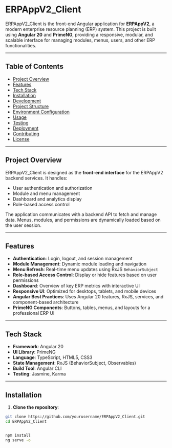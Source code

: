# ERPAppV2_Client

ERPAppV2_Client is the front-end Angular application for **ERPAppV2**, a modern enterprise resource planning (ERP) system. This project is built using **Angular 20** and **PrimeNG**, providing a responsive, modular, and scalable interface for managing modules, menus, users, and other ERP functionalities.

---

## Table of Contents

- [Project Overview](#project-overview)  
- [Features](#features)  
- [Tech Stack](#tech-stack)  
- [Installation](#installation)  
- [Development](#development)  
- [Project Structure](#project-structure)  
- [Environment Configuration](#environment-configuration)  
- [Usage](#usage)  
- [Testing](#testing)  
- [Deployment](#deployment)  
- [Contributing](#contributing)  
- [License](#license)  

---

## Project Overview

ERPAppV2_Client is designed as the **front-end interface** for the ERPAppV2 backend services. It handles:

- User authentication and authorization  
- Module and menu management  
- Dashboard and analytics display  
- Role-based access control  

The application communicates with a backend API to fetch and manage data. Menus, modules, and permissions are dynamically loaded based on the user session.

---

## Features

- **Authentication**: Login, logout, and session management  
- **Module Management**: Dynamic module loading and navigation  
- **Menu Refresh**: Real-time menu updates using RxJS `BehaviorSubject`  
- **Role-based Access Control**: Display or hide features based on user permissions  
- **Dashboard**: Overview of key ERP metrics with interactive UI  
- **Responsive UI**: Optimized for desktops, tablets, and mobile devices  
- **Angular Best Practices**: Uses Angular 20 features, RxJS, services, and component-based architecture  
- **PrimeNG Components**: Buttons, tables, menus, and layouts for a professional ERP UI  

---

## Tech Stack

- **Framework**: Angular 20  
- **UI Library**: PrimeNG  
- **Language**: TypeScript, HTML5, CSS3  
- **State Management**: RxJS (BehaviorSubject, Observables)  
- **Build Tool**: Angular CLI  
- **Testing**: Jasmine, Karma  

---

## Installation

1. **Clone the repository**:

```bash
git clone https://github.com/yourusername/ERPAppV2_Client.git
cd ERPAppV2_Client


npm install
ng serve -o